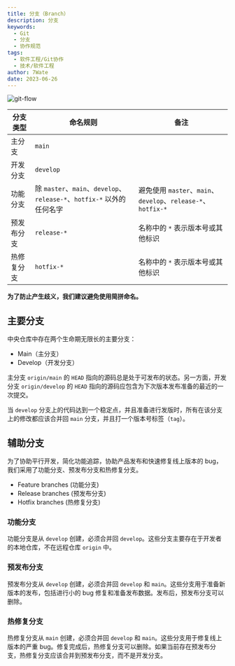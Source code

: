 ```yaml
---
title: 分支（Branch）
description: 分支
keywords:
  - Git
  - 分支
  - 协作规范
tags:
  - 软件工程/Git协作
  - 技术/软件工程
author: 7Wate
date: 2023-06-26
---
```


![git-flow](https://static.7wate.com/img/2022/10/09/a24754d19f904.png)

| 分支类型   | 命名规则                                                     | 备注                                                         |
| ---------- | ------------------------------------------------------------ | ------------------------------------------------------------ |
| 主分支     | `main`                                                       |                                                              |
| 开发分支   | `develop`                                                    |                                                              |
| 功能分支   | 除 `master`、`main`、`develop`、`release-*`、`hotfix-*` 以外的任何名字 | 避免使用 `master`、`main`、`develop`、`release-*`、`hotfix-*` |
| 预发布分支 | `release-*`                                                  | 名称中的 `*` 表示版本号或其他标识                            |
| 热修复分支 | `hotfix-*`                                                   | 名称中的 `*` 表示版本号或其他标识                            |

**为了防止产生歧义，我们建议避免使用简拼命名。**

## 主要分支

中央仓库中存在两个生命期无限长的主要分支：

- Main（主分支）
- Develop（开发分支）

主分支 `origin/main` 的 `HEAD` 指向的源码总是处于可发布的状态。另一方面，开发分支 `origin/develop` 的 `HEAD` 指向的源码应包含为下次版本发布准备的最近的一次提交。

当 `develop` 分支上的代码达到一个稳定点，并且准备进行发版时，所有在该分支上的修改都应该合并回 `main` 分支，并且打一个版本号标签（`tag`）。

## 辅助分支

为了协助平行开发，简化功能追踪，协助产品发布和快速修复线上版本的 bug，我们采用了功能分支、预发布分支和热修复分支。

- Feature branches (功能分支)
- Release branches (预发布分支)
- Hotfix branches (热修复分支)

### 功能分支

功能分支是从 `develop` 创建，必须合并回 `develop`。这些分支主要存在于开发者的本地仓库，不在远程仓库 `origin` 中。

### 预发布分支

预发布分支从 `develop` 创建，必须合并回 `develop` 和 `main`。这些分支用于准备新版本的发布，包括进行小的 bug 修复和准备发布数据。发布后，预发布分支可以删除。

### 热修复分支

热修复分支从 `main` 创建，必须合并回 `develop` 和 `main`。这些分支用于修复线上版本的严重 bug。修复完成后，热修复分支可以删除。如果当前存在预发布分支，热修复分支应该合并到预发布分支，而不是开发分支。
